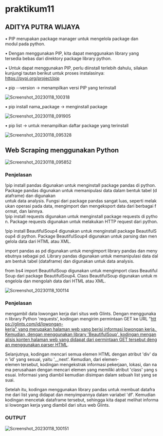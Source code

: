 # praktikum11 
## ADITYA PUTRA WIJAYA
• PIP merupakan package manager untuk mengelola package dan 
 modul pada python.  
  
 • Dengan menggunakan PIP, kita dapat menggunakan library yang 
 tersedia bebas dari direktory package library python.  
  
 • Untuk dapat menggunakan PIP, perlu diinstall terlebih dahulu, silakan 
 kunjungi tautan berikut untuk proses instalasinya: 
 https://pypi.org/project/pip 
  
 • pip --version -> menampilkan versi PIP yang terinstall 
  
 ![Screenshot_20230118_100318](https://user-images.githubusercontent.com/115678171/213074349-37c0487d-8293-4f2d-98db-19f659c7c154.png) 
  
 • pip install nama_package -> menginstall package 
  
 ![Screenshot_20230118_091905](https://user-images.githubusercontent.com/115678171/213074449-68c06d5b-b17d-408a-8125-be6cab9fc21d.png) 
  
 • pip list -> untuk menampilkan daftar package yang terinstall 
  
 ![Screenshot_20230118_095328](https://user-images.githubusercontent.com/115678171/213074496-3406f516-3b5d-4fdf-9c5d-657dbc41cdc2.png) 
  
## Web Scraping menggunakan Python 
  
 ![Screenshot_20230118_095852](https://user-images.githubusercontent.com/115678171/213074600-f9514eea-73f0-4b5e-b66a-ddeaa06dae0d.png) 
  
### Penjelasan 
 !pip install pandas digunakan untuk menginstall package pandas di python. Package pandas digunakan untuk memanipulasi data dalam bentuk tabel (dataframe) dan digunakan 
 untuk data analysis. Fungsi dari package pandas sangat luas, seperti melakukan operasi pada data, mengimport dan mengeksport data dari berbagai format, dan lainnya. 
 !pip install requests digunakan untuk menginstall package requests di python. Package requests digunakan untuk melakukan HTTP request dari python. 
  
 !pip install BeautifulSoup4 digunakan untuk menginstall package BeautifulSoup4 di python. Package BeautifulSoup4 digunakan untuk parsing dan mengelola data dari HTML atau XML. 
  
 import pandas as pd digunakan untuk mengimport library pandas dan menyebutnya sebagai pd. Library pandas digunakan untuk memanipulasi data dalam bentuk tabel (dataframe) dan digunakan untuk data analysis. 
  
 from bs4 import BeautifulSoup digunakan untuk mengimport class BeautifulSoup dari package BeautifulSoup4. Class BeautifulSoup digunakan untuk mengelola dan mengolah data dari HTML atau XML. 
  
 ![Screenshot_20230118_100114](https://user-images.githubusercontent.com/115678171/213074718-db0478b4-4d12-455e-95a1-6d22359a441d.png) 
  
### Penjelasan 
 mengambil data lowongan kerja dari situs web Glints. Dengan menggunakan library Python 'requests', kodingan mengirim permintaan GET ke URL "https://glints.com/id/lowongan-kerja" yang merupakan halaman web yang berisi informasi lowongan kerja. Kemudian, dengan menggunakan library 'BeautifulSoup', kodingan menganalisis konten halaman web yang didapat dari permintaan GET tersebut dengan menggunakan parser HTML. 
  
 Selanjutnya, kodingan mencari semua elemen HTML dengan atribut 'div' dan 'id' yang sesuai, yaitu '__next'. Kemudian, dari elemen-elemen tersebut, kodingan mengekstrak informasi pekerjaan, lokasi, dan nama perusahaan dengan mencari elemen yang memiliki atribut 'class' yang sesuai. Informasi yang diambil kemudian disimpan dalam sebuah list yang sesuai. 
  
 Setelah itu, kodingan menggunakan library pandas untuk membuat dataframe dari list yang didapat dan menyimpannya dalam variabel 'df'. Kemudian kodingan mencetak dataframe tersebut, sehingga kita dapat melihat informasi lowongan kerja yang diambil dari situs web Glints. 
  
### OUTPUT  
 ![Screenshot_20230118_100151](https://user-images.githubusercontent.com/115678171/213074943-21be4292-59d7-47cc-8484-43552aff01a8.png)
